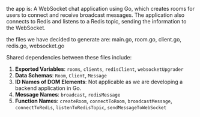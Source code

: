 the app is: A WebSocket chat application using Go, which creates rooms for users to connect and receive broadcast messages. The application also connects to Redis and listens to a Redis topic, sending the information to the WebSocket.

the files we have decided to generate are: main.go, room.go, client.go, redis.go, websocket.go

Shared dependencies between these files include:

1. **Exported Variables**: `rooms`, `clients`, `redisClient`, `websocketUpgrader`
2. **Data Schemas**: `Room`, `Client`, `Message`
3. **ID Names of DOM Elements**: Not applicable as we are developing a backend application in Go.
4. **Message Names**: `broadcast`, `redisMessage`
5. **Function Names**: `createRoom`, `connectToRoom`, `broadcastMessage`, `connectToRedis`, `listenToRedisTopic`, `sendMessageToWebSocket`